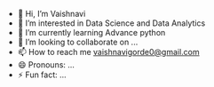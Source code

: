 - 👋 Hi, I’m Vaishnavi
- 👀 I’m interested in Data Science and Data Analytics
- 🌱 I’m currently learning Advance python
- 💞️ I’m looking to collaborate on ...
- 📫 How to reach me vaishnavigorde0@gmail.com
- 😄 Pronouns: ...
- ⚡ Fun fact: ...

<!---
vaishnavi0005/vaishnavi0005 is a ✨ special ✨ repository because its `README.md` (this file) appears on your GitHub profile.
You can click the Preview link to take a look at your changes.
--->
